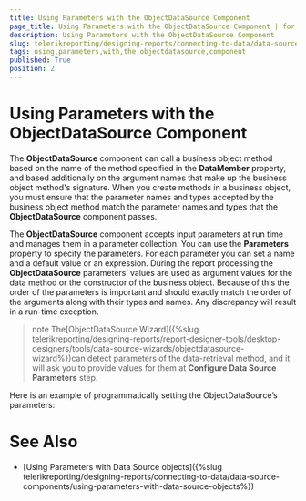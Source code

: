 ```yaml
---
title: Using Parameters with the ObjectDataSource Component
page_title: Using Parameters with the ObjectDataSource Component | for Telerik Reporting Documentation
description: Using Parameters with the ObjectDataSource Component
slug: telerikreporting/designing-reports/connecting-to-data/data-source-components/objectdatasource-component/using-parameters-with-the-objectdatasource-component
tags: using,parameters,with,the,objectdatasource,component
published: True
position: 2
---
```


# Using Parameters with the ObjectDataSource Component



The __ObjectDataSource__ component can call a business object method based
        on the name of the method specified in the __DataMember__ property, and based
        additionally on the argument names that make up the business object method's
        signature. When you create methods in a business object, you must ensure that
        the parameter names and types accepted by the business object method match the
        parameter names and types that the __ObjectDataSource__ component passes.
      

The __ObjectDataSource__ component accepts input parameters at run time and
        manages them in a parameter collection. You can use the __Parameters__ property
        to specify the parameters. For each parameter you can set a name and a default
        value or an expression. During the report processing the __ObjectDataSource__
        parameters’ values are used as argument values for the data method or the
        constructor of the business object. Because of this the order of the
        parameters is important and should exactly match the order of the arguments
        along with their types and names. Any discrepancy will result in a run-time
        exception.
      

>note The[ObjectDataSource Wizard]({%slug telerikreporting/designing-reports/report-designer-tools/desktop-designers/tools/data-source-wizards/objectdatasource-wizard%})can detect parameters
          of the data-retrieval method, and it will ask you to provide values for them at __Configure Data Source Parameters__ step.
>


Here is an example of programmatically setting the ObjectDataSource’s
        parameters:
      

	



	



# See Also

 * [Using Parameters with Data Source objects]({%slug telerikreporting/designing-reports/connecting-to-data/data-source-components/using-parameters-with-data-source-objects%})
